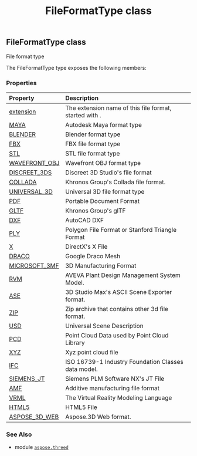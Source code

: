 ﻿---
title: FileFormatType class
second_title: Aspose.3D for Python via .NET API References
description: 
type: docs
weight: 90
url: /aspose.threed/fileformattype/
is_root: false
---

## FileFormatType class

File format type



The FileFormatType type exposes the following members:

### Properties
| Property | Description |
| :- | :- |
| [extension](/3d/python-net/aspose.threed/fileformattype/extension) | The extension name of this file format, started with . |
| [MAYA](/3d/python-net/aspose.threed/fileformattype/maya) | Autodesk Maya format type |
| [BLENDER](/3d/python-net/aspose.threed/fileformattype/blender) | Blender format type |
| [FBX](/3d/python-net/aspose.threed/fileformattype/fbx) | FBX file format type |
| [STL](/3d/python-net/aspose.threed/fileformattype/stl) | STL file format type |
| [WAVEFRONT_OBJ](/3d/python-net/aspose.threed/fileformattype/wavefront_obj) | Wavefront OBJ format type |
| [DISCREET_3DS](/3d/python-net/aspose.threed/fileformattype/discreet_3ds) | Discreet 3D Studio's file format |
| [COLLADA](/3d/python-net/aspose.threed/fileformattype/collada) | Khronos Group's Collada file format. |
| [UNIVERSAL_3D](/3d/python-net/aspose.threed/fileformattype/universal_3d) | Universal 3D file format type |
| [PDF](/3d/python-net/aspose.threed/fileformattype/pdf) | Portable Document Format |
| [GLTF](/3d/python-net/aspose.threed/fileformattype/gltf) | Khronos Group's glTF |
| [DXF](/3d/python-net/aspose.threed/fileformattype/dxf) | AutoCAD DXF |
| [PLY](/3d/python-net/aspose.threed/fileformattype/ply) | Polygon File Format or Stanford Triangle Format |
| [X](/3d/python-net/aspose.threed/fileformattype/x) | DirectX's X File |
| [DRACO](/3d/python-net/aspose.threed/fileformattype/draco) | Google Draco Mesh |
| [MICROSOFT_3MF](/3d/python-net/aspose.threed/fileformattype/microsoft_3mf) | 3D Manufacturing Format |
| [RVM](/3d/python-net/aspose.threed/fileformattype/rvm) | AVEVA Plant Design Management System Model. |
| [ASE](/3d/python-net/aspose.threed/fileformattype/ase) | 3D Studio Max's ASCII Scene Exporter format. |
| [ZIP](/3d/python-net/aspose.threed/fileformattype/zip) | Zip archive that contains other 3d file format. |
| [USD](/3d/python-net/aspose.threed/fileformattype/usd) | Universal Scene Description |
| [PCD](/3d/python-net/aspose.threed/fileformattype/pcd) | Point Cloud Data used by Point Cloud Library |
| [XYZ](/3d/python-net/aspose.threed/fileformattype/xyz) | Xyz point cloud file |
| [IFC](/3d/python-net/aspose.threed/fileformattype/ifc) | ISO 16739-1 Industry Foundation Classes data model. |
| [SIEMENS_JT](/3d/python-net/aspose.threed/fileformattype/siemens_jt) | Siemens PLM Software NX's JT File |
| [AMF](/3d/python-net/aspose.threed/fileformattype/amf) | Additive manufacturing file format |
| [VRML](/3d/python-net/aspose.threed/fileformattype/vrml) | The Virtual Reality Modeling Language |
| [HTML5](/3d/python-net/aspose.threed/fileformattype/html5) | HTML5 File |
| [ASPOSE_3D_WEB](/3d/python-net/aspose.threed/fileformattype/aspose_3d_web) | Aspose.3D Web format. |



### See Also
* module [`aspose.threed`](..)
